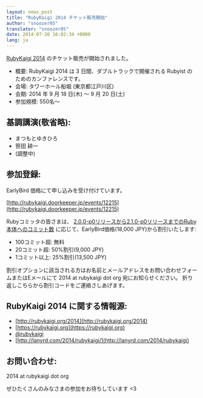 ```yaml
---
layout: news_post
title: "RubyKaigi 2014 チケット販売開始"
author: "snoozer05"
translator: "snoozer05"
date: 2014-07-26 16:02:34 +0000
lang: ja
---
```


[RubyKaigi 2014](http://rubykaigi.org/2014) のチケット販売が開始されました。

* 概要: RubyKaigi 2014 は 3 日間、ダブルトラックで開催される Rubyist のためのカンファレンスです。
* 会場: タワーホール船堀 (東京都江戸川区)
* 会期: 2014 年 9 月 18 日(木) ～ 9 月 20 日(土)
* 参加規模: 550名〜

## 基調講演(敬省略):

* まつもとゆきひろ
* 笹田 耕一
* (調整中)

## 参加登録:

EarlyBird 価格にて申し込みを受け付けています。

[http://rubykaigi.doorkeeper.jp/events/12215](http://rubykaigi.doorkeeper.jp/events/12215)

Rubyコミッタの皆さまは、
[2.0.0-p0リリースから2.1.0-p0リリースまでのRuby本体へのコミット数](https://gist.github.com/snoozer05/ca9860c57683e4221d10)
に応じて、EarlyBird価格(18,000 JPY)から割引いたします:

* 100コミット超: 無料
* 20コミット超: 50%割引(9,000 JPY)
* 1コミット以上: 25%割引(13,500 JPY)

割引オプションに該当される方はお名前とメールアドレスをお問い合わせフォームまたはEメールにて
2014 at rubykaigi dot org 宛にお知らせください。
折り返しこちらから割引コードをご連絡さしあげます。

## RubyKaigi 2014 に関する情報源:

* [http://rubykaigi.org/2014](http://rubykaigi.org/2014)
* [https://rubykaigi.org](https://rubykaigi.org)
* [@rubykaigi](https://twitter.com/rubykaigi)
* [http://lanyrd.com/2014/rubykaigi/](http://lanyrd.com/2014/rubykaigi)

## お問い合わせ:

2014 at rubykaigi dot org

ぜひたくさんのみなさまの参加をお待ちしています <3
